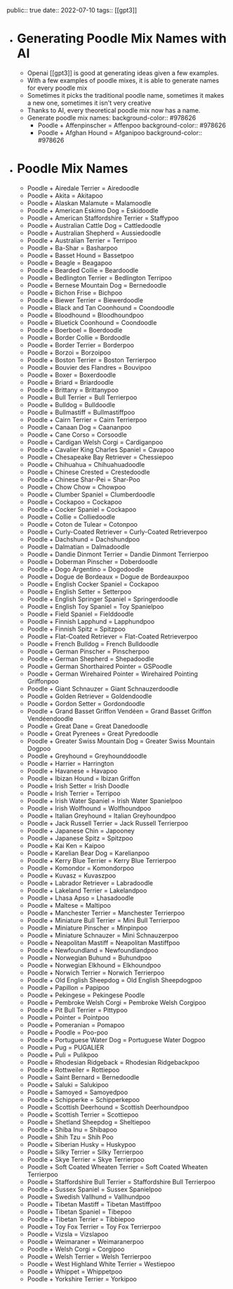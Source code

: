 public:: true
date:: 2022-07-10
tags:: [[gpt3]]

- # Generating Poodle Mix Names with AI
	- Openai [[gpt3]] is good at generating ideas given a few examples.
	- With a few examples of poodle mixes, it is able to generate names for every poodle mix
	- Sometimes it picks the traditional poodle name, sometimes it makes a new one, sometimes it isn't very creative
	- Thanks to AI, every theoretical poodle mix now has a name.
	- Generate poodle mix names:
	  background-color:: #978626
		- Poodle + Affenpinscher = Affenpoo
		  background-color:: #978626
		- Poodle + Afghan Hound = Afganipoo
		  background-color:: #978626
- # Poodle Mix Names
	- Poodle + Airedale Terrier = Airedoodle
	- Poodle + Akita = Akitapoo
	- Poodle + Alaskan Malamute = Malamoodle
	- Poodle + American Eskimo Dog = Eskidoodle
	- Poodle + American Staffordshire Terrier = Staffypoo
	- Poodle + Australian Cattle Dog = Cattledoodle
	- Poodle + Australian Shepherd = Aussiedoodle
	- Poodle + Australian Terrier = Terripoo
	- Poodle + Ba-Shar = Basharpoo
	- Poodle + Basset Hound = Bassetpoo
	- Poodle + Beagle = Beagapoo
	- Poodle + Bearded Collie = Beardoodle
	- Poodle + Bedlington Terrier = Bedlington Terripoo
	- Poodle + Bernese Mountain Dog = Bernedoodle
	- Poodle + Bichon Frise = Bichpoo
	- Poodle + Biewer Terrier = Biewerdoodle
	- Poodle + Black and Tan Coonhound = Coondoodle
	- Poodle + Bloodhound = Bloodhoundpoo
	- Poodle + Bluetick Coonhound = Coondoodle
	- Poodle + Boerboel = Boerdoodle
	- Poodle + Border Collie = Bordoodle
	- Poodle + Border Terrier = Borderpoo
	- Poodle + Borzoi = Borzoipoo
	- Poodle + Boston Terrier = Boston Terrierpoo
	- Poodle + Bouvier des Flandres = Bouvipoo
	- Poodle + Boxer = Boxerdoodle
	- Poodle + Briard = Briardoodle
	- Poodle + Brittany = Brittanypoo
	- Poodle + Bull Terrier = Bull Terrierpoo
	- Poodle + Bulldog = Bulldoodle
	- Poodle + Bullmastiff = Bullmastiffpoo
	- Poodle + Cairn Terrier = Cairn Terrierpoo
	- Poodle + Canaan Dog = Caananpoo
	- Poodle + Cane Corso = Corsoodle
	- Poodle + Cardigan Welsh Corgi = Cardiganpoo
	- Poodle + Cavalier King Charles Spaniel = Cavapoo
	- Poodle + Chesapeake Bay Retriever = Chessiepoo
	- Poodle + Chihuahua = Chihuahuadoodle
	- Poodle + Chinese Crested = Crestedoodle
	- Poodle + Chinese Shar-Pei = Shar-Poo
	- Poodle + Chow Chow = Chowpoo
	- Poodle + Clumber Spaniel = Clumberdoodle
	- Poodle + Cockapoo = Cockapoo
	- Poodle + Cocker Spaniel = Cockapoo
	- Poodle + Collie = Colliedoodle
	- Poodle + Coton de Tulear = Cotonpoo
	- Poodle + Curly-Coated Retriever = Curly-Coated Retrieverpoo
	- Poodle + Dachshund = Dachshundpoo
	- Poodle + Dalmatian = Dalmadoodle
	- Poodle + Dandie Dinmont Terrier = Dandie Dinmont Terrierpoo
	- Poodle + Doberman Pinscher = Doberdoodle
	- Poodle + Dogo Argentino = Dogodoodle
	- Poodle + Dogue de Bordeaux = Dogue de Bordeauxpoo
	- Poodle + English Cocker Spaniel = Cockapoo
	- Poodle + English Setter = Setterpoo
	- Poodle + English Springer Spaniel = Springerdoodle
	- Poodle + English Toy Spaniel = Toy Spanielpoo
	- Poodle + Field Spaniel = Fielddoodle
	- Poodle + Finnish Lapphund = Lapphundpoo
	- Poodle + Finnish Spitz = Spitzpoo
	- Poodle + Flat-Coated Retriever = Flat-Coated Retrieverpoo
	- Poodle + French Bulldog = French Bulldoodle
	- Poodle + German Pinscher = Pinscherpoo
	- Poodle + German Shepherd = Shepadoodle
	- Poodle + German Shorthaired Pointer = GSPoodle
	- Poodle + German Wirehaired Pointer = Wirehaired Pointing Griffonpoo
	- Poodle + Giant Schnauzer = Giant Schnauzerdoodle
	- Poodle + Golden Retriever = Goldendoodle
	- Poodle + Gordon Setter = Gordondoodle
	- Poodle + Grand Basset Griffon Vendéen = Grand Basset Griffon Vendéendoodle
	- Poodle + Great Dane = Great Danedoodle
	- Poodle + Great Pyrenees = Great Pyredoodle
	- Poodle + Greater Swiss Mountain Dog = Greater Swiss Mountain Dogpoo
	- Poodle + Greyhound = Greyhounddoodle
	- Poodle + Harrier = Harrington
	- Poodle + Havanese = Havapoo
	- Poodle + Ibizan Hound = Ibizan Griffon
	- Poodle + Irish Setter = Irish Doodle
	- Poodle + Irish Terrier = Terripoo
	- Poodle + Irish Water Spaniel = Irish Water Spanielpoo
	- Poodle + Irish Wolfhound = Wolfhoundpoo
	- Poodle + Italian Greyhound = Italian Greyhoundpoo
	- Poodle + Jack Russell Terrier = Jack Russell Terrierpoo
	- Poodle + Japanese Chin = Japooney
	- Poodle + Japanese Spitz = Spitzpoo
	- Poodle + Kai Ken = Kaipoo
	- Poodle + Karelian Bear Dog = Karelianpoo
	- Poodle + Kerry Blue Terrier = Kerry Blue Terrierpoo
	- Poodle + Komondor = Komondorpoo
	- Poodle + Kuvasz = Kuvaszpoo
	- Poodle + Labrador Retriever = Labradoodle
	- Poodle + Lakeland Terrier = Lakelandpoo
	- Poodle + Lhasa Apso = Lhasadoodle
	- Poodle + Maltese = Maltipoo
	- Poodle + Manchester Terrier = Manchester Terrierpoo
	- Poodle + Miniature Bull Terrier = Mini Bull Terrierpoo
	- Poodle + Miniature Pinscher = Minpinpoo
	- Poodle + Miniature Schnauzer = Mini Schnauzerpoo
	- Poodle + Neapolitan Mastiff = Neapolitan Mastiffpoo
	- Poodle + Newfoundland = Newfoundlandpoo
	- Poodle + Norwegian Buhund = Buhundpoo
	- Poodle + Norwegian Elkhound = Elkhoundpoo
	- Poodle + Norwich Terrier = Norwich Terrierpoo
	- Poodle + Old English Sheepdog = Old English Sheepdogpoo
	- Poodle + Papillon = Papipoo
	- Poodle + Pekingese = Pekingese Poodle
	- Poodle + Pembroke Welsh Corgi = Pembroke Welsh Corgipoo
	- Poodle + Pit Bull Terrier = Pittypoo
	- Poodle + Pointer = Pointpoo
	- Poodle + Pomeranian = Pomapoo
	- Poodle + Poodle = Poo-poo
	- Poodle + Portuguese Water Dog = Portuguese Water Dogpoo
	- Poodle + Pug = PUGALIER
	- Poodle + Puli = Pulikpoo
	- Poodle + Rhodesian Ridgeback = Rhodesian Ridgebackpoo
	- Poodle + Rottweiler = Rottiepoo
	- Poodle + Saint Bernard = Bernedoodle
	- Poodle + Saluki = Salukipoo
	- Poodle + Samoyed = Samoyedpoo
	- Poodle + Schipperke = Schipperkepoo
	- Poodle + Scottish Deerhound = Scottish Deerhoundpoo
	- Poodle + Scottish Terrier = Scottiepoo
	- Poodle + Shetland Sheepdog = Sheltiepoo
	- Poodle + Shiba Inu = Shibapoo
	- Poodle + Shih Tzu = Shih Poo
	- Poodle + Siberian Husky = Huskypoo
	- Poodle + Silky Terrier = Silky Terrierpoo
	- Poodle + Skye Terrier = Skye Terrierpoo
	- Poodle + Soft Coated Wheaten Terrier = Soft Coated Wheaten Terrierpoo
	- Poodle + Staffordshire Bull Terrier = Staffordshire Bull Terrierpoo
	- Poodle + Sussex Spaniel = Sussex Spanielpoo
	- Poodle + Swedish Vallhund = Vallhundpoo
	- Poodle + Tibetan Mastiff = Tibetan Mastiffpoo
	- Poodle + Tibetan Spaniel = Tibepoo
	- Poodle + Tibetan Terrier = Tibbiepoo
	- Poodle + Toy Fox Terrier = Toy Fox Terrierpoo
	- Poodle + Vizsla = Vizslapoo
	- Poodle + Weimaraner = Weimaranerpoo
	- Poodle + Welsh Corgi = Corgipoo
	- Poodle + Welsh Terrier = Welsh Terrierpoo
	- Poodle + West Highland White Terrier = Westiepoo
	- Poodle + Whippet = Whippetpoo
	- Poodle + Yorkshire Terrier = Yorkipoo